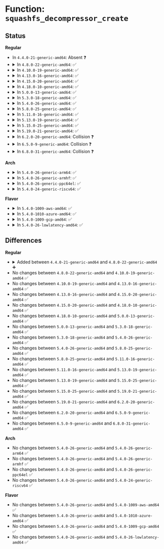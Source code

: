 # Function: <code>squashfs_decompressor_create</code>

## Status
<b>Regular</b>
<ul>
<li>
In <code>4.4.0-21-generic-amd64</code>: Absent ❓
</li>
<li>
<details>
<summary>In <code>4.8.0-22-generic-amd64</code>: ✅</summary>

```c
void * squashfs_decompressor_create(struct squashfs_sb_info * msblk, void * comp_opts)
```

```json
{
  "name": "squashfs_decompressor_create",
  "collision_type": "Unique Global",
  "inline_type": "No",
  "funcs": [
    {
      "addr": 18446744071582143936,
      "name": "squashfs_decompressor_create",
      "external": true,
      "loc": "fs/squashfs/decompressor_multi_percpu.c:28",
      "file": "fs/squashfs/decompressor_multi_percpu.c",
      "inline": "seen, unknown",
      "caller_inline": [],
      "caller_func": [
        "fs/squashfs/decompressor.c:squashfs_decompressor_setup"
      ]
    }
  ],
  "symbols": [
    {
      "addr": 18446744071582143936,
      "name": "squashfs_decompressor_create",
      "section": ".text",
      "bind": "STB_GLOBAL",
      "size": 290
    }
  ]
}
```
</details>
</li>
<li>
<details>
<summary>In <code>4.10.0-19-generic-amd64</code>: ✅</summary>

```c
void * squashfs_decompressor_create(struct squashfs_sb_info * msblk, void * comp_opts)
```

```json
{
  "name": "squashfs_decompressor_create",
  "collision_type": "Unique Global",
  "inline_type": "No",
  "funcs": [
    {
      "addr": 18446744071582233616,
      "name": "squashfs_decompressor_create",
      "external": true,
      "loc": "fs/squashfs/decompressor_single.c:29",
      "file": "fs/squashfs/decompressor_single.c",
      "inline": "seen, unknown",
      "caller_inline": [],
      "caller_func": [
        "fs/squashfs/decompressor.c:squashfs_decompressor_setup"
      ]
    }
  ],
  "symbols": [
    {
      "addr": 18446744071582233616,
      "name": "squashfs_decompressor_create",
      "section": ".text",
      "bind": "STB_GLOBAL",
      "size": 145
    }
  ]
}
```
</details>
</li>
<li>
<details>
<summary>In <code>4.13.0-16-generic-amd64</code>: ✅</summary>

```c
void * squashfs_decompressor_create(struct squashfs_sb_info * msblk, void * comp_opts)
```

```json
{
  "name": "squashfs_decompressor_create",
  "collision_type": "Unique Global",
  "inline_type": "No",
  "funcs": [
    {
      "addr": 18446744071582318368,
      "name": "squashfs_decompressor_create",
      "external": true,
      "loc": "fs/squashfs/decompressor_single.c:29",
      "file": "fs/squashfs/decompressor_single.c",
      "inline": "seen, unknown",
      "caller_inline": [],
      "caller_func": [
        "fs/squashfs/decompressor.c:squashfs_decompressor_setup"
      ]
    }
  ],
  "symbols": [
    {
      "addr": 18446744071582318368,
      "name": "squashfs_decompressor_create",
      "section": ".text",
      "bind": "STB_GLOBAL",
      "size": 145
    }
  ]
}
```
</details>
</li>
<li>
<details>
<summary>In <code>4.15.0-20-generic-amd64</code>: ✅</summary>

```c
void * squashfs_decompressor_create(struct squashfs_sb_info * msblk, void * comp_opts)
```

```json
{
  "name": "squashfs_decompressor_create",
  "collision_type": "Unique Global",
  "inline_type": "No",
  "funcs": [
    {
      "addr": 18446744071582467744,
      "name": "squashfs_decompressor_create",
      "external": true,
      "loc": "fs/squashfs/decompressor_single.c:29",
      "file": "fs/squashfs/decompressor_single.c",
      "inline": "seen, unknown",
      "caller_inline": [],
      "caller_func": [
        "fs/squashfs/decompressor.c:squashfs_decompressor_setup"
      ]
    }
  ],
  "symbols": [
    {
      "addr": 18446744071582467744,
      "name": "squashfs_decompressor_create",
      "section": ".text",
      "bind": "STB_GLOBAL",
      "size": 151
    }
  ]
}
```
</details>
</li>
<li>
<details>
<summary>In <code>4.18.0-10-generic-amd64</code>: ✅</summary>

```c
void * squashfs_decompressor_create(struct squashfs_sb_info * msblk, void * comp_opts)
```

```json
{
  "name": "squashfs_decompressor_create",
  "collision_type": "Unique Global",
  "inline_type": "No",
  "funcs": [
    {
      "addr": 18446744071582658736,
      "name": "squashfs_decompressor_create",
      "external": true,
      "loc": "fs/squashfs/decompressor_single.c:29",
      "file": "fs/squashfs/decompressor_single.c",
      "inline": "seen, unknown",
      "caller_inline": [],
      "caller_func": [
        "fs/squashfs/decompressor.c:squashfs_decompressor_setup"
      ]
    }
  ],
  "symbols": [
    {
      "addr": 18446744071582658736,
      "name": "squashfs_decompressor_create",
      "section": ".text",
      "bind": "STB_GLOBAL",
      "size": 154
    }
  ]
}
```
</details>
</li>
<li>
<details>
<summary>In <code>5.0.0-13-generic-amd64</code>: ✅</summary>

```c
void * squashfs_decompressor_create(struct squashfs_sb_info * msblk, void * comp_opts)
```

```json
{
  "name": "squashfs_decompressor_create",
  "collision_type": "Unique Global",
  "inline_type": "No",
  "funcs": [
    {
      "addr": 18446744071582760624,
      "name": "squashfs_decompressor_create",
      "external": true,
      "loc": "fs/squashfs/decompressor_single.c:29",
      "file": "fs/squashfs/decompressor_single.c",
      "inline": "seen, unknown",
      "caller_inline": [],
      "caller_func": [
        "fs/squashfs/decompressor.c:squashfs_decompressor_setup"
      ]
    }
  ],
  "symbols": [
    {
      "addr": 18446744071582760624,
      "name": "squashfs_decompressor_create",
      "section": ".text",
      "bind": "STB_GLOBAL",
      "size": 154
    }
  ]
}
```
</details>
</li>
<li>
<details>
<summary>In <code>5.3.0-18-generic-amd64</code>: ✅</summary>

```c
void * squashfs_decompressor_create(struct squashfs_sb_info * msblk, void * comp_opts)
```

```json
{
  "name": "squashfs_decompressor_create",
  "collision_type": "Unique Global",
  "inline_type": "No",
  "funcs": [
    {
      "addr": 18446744071582934864,
      "name": "squashfs_decompressor_create",
      "external": true,
      "loc": "fs/squashfs/decompressor_single.c:27",
      "file": "fs/squashfs/decompressor_single.c",
      "inline": "seen, unknown",
      "caller_inline": [],
      "caller_func": [
        "fs/squashfs/decompressor.c:squashfs_decompressor_setup"
      ]
    }
  ],
  "symbols": [
    {
      "addr": 18446744071582934864,
      "name": "squashfs_decompressor_create",
      "section": ".text",
      "bind": "STB_GLOBAL",
      "size": 156
    }
  ]
}
```
</details>
</li>
<li>
<details>
<summary>In <code>5.4.0-26-generic-amd64</code>: ✅</summary>

```c
void * squashfs_decompressor_create(struct squashfs_sb_info * msblk, void * comp_opts)
```

```json
{
  "name": "squashfs_decompressor_create",
  "collision_type": "Unique Global",
  "inline_type": "No",
  "funcs": [
    {
      "addr": 18446744071583041488,
      "name": "squashfs_decompressor_create",
      "external": true,
      "loc": "fs/squashfs/decompressor_single.c:27",
      "file": "fs/squashfs/decompressor_single.c",
      "inline": "seen, unknown",
      "caller_inline": [],
      "caller_func": [
        "fs/squashfs/decompressor.c:squashfs_decompressor_setup"
      ]
    }
  ],
  "symbols": [
    {
      "addr": 18446744071583041488,
      "name": "squashfs_decompressor_create",
      "section": ".text",
      "bind": "STB_GLOBAL",
      "size": 156
    }
  ]
}
```
</details>
</li>
<li>
<details>
<summary>In <code>5.8.0-25-generic-amd64</code>: ✅</summary>

```c
void * squashfs_decompressor_create(struct squashfs_sb_info * msblk, void * comp_opts)
```

```json
{
  "name": "squashfs_decompressor_create",
  "collision_type": "Unique Global",
  "inline_type": "No",
  "funcs": [
    {
      "addr": 18446744071583359440,
      "name": "squashfs_decompressor_create",
      "external": true,
      "loc": "fs/squashfs/decompressor_single.c:27",
      "file": "fs/squashfs/decompressor_single.c",
      "inline": "seen, unknown",
      "caller_inline": [],
      "caller_func": [
        "fs/squashfs/decompressor.c:squashfs_decompressor_setup"
      ]
    }
  ],
  "symbols": [
    {
      "addr": 18446744071583359440,
      "name": "squashfs_decompressor_create",
      "section": ".text",
      "bind": "STB_GLOBAL",
      "size": 156
    }
  ]
}
```
</details>
</li>
<li>
<details>
<summary>In <code>5.11.0-16-generic-amd64</code>: ✅</summary>

```c
void * squashfs_decompressor_create(struct squashfs_sb_info * msblk, void * comp_opts)
```

```json
{
  "name": "squashfs_decompressor_create",
  "collision_type": "Unique Global",
  "inline_type": "No",
  "funcs": [
    {
      "addr": 18446744071583475568,
      "name": "squashfs_decompressor_create",
      "external": true,
      "loc": "fs/squashfs/decompressor_single.c:27",
      "file": "fs/squashfs/decompressor_single.c",
      "inline": "seen, unknown",
      "caller_inline": [],
      "caller_func": [
        "fs/squashfs/decompressor.c:squashfs_decompressor_setup"
      ]
    }
  ],
  "symbols": [
    {
      "addr": 18446744071583475568,
      "name": "squashfs_decompressor_create",
      "section": ".text",
      "bind": "STB_GLOBAL",
      "size": 156
    }
  ]
}
```
</details>
</li>
<li>
<details>
<summary>In <code>5.13.0-19-generic-amd64</code>: ✅</summary>

```c
void * squashfs_decompressor_create(struct squashfs_sb_info * msblk, void * comp_opts)
```

```json
{
  "name": "squashfs_decompressor_create",
  "collision_type": "Unique Global",
  "inline_type": "No",
  "funcs": [
    {
      "addr": 18446744071583497776,
      "name": "squashfs_decompressor_create",
      "external": true,
      "loc": "fs/squashfs/decompressor_single.c:27",
      "file": "fs/squashfs/decompressor_single.c",
      "inline": "seen, unknown",
      "caller_inline": [],
      "caller_func": [
        "fs/squashfs/decompressor.c:squashfs_decompressor_setup"
      ]
    }
  ],
  "symbols": [
    {
      "addr": 18446744071583497776,
      "name": "squashfs_decompressor_create",
      "section": ".text",
      "bind": "STB_GLOBAL",
      "size": 156
    }
  ]
}
```
</details>
</li>
<li>
<details>
<summary>In <code>5.15.0-25-generic-amd64</code>: ✅</summary>

```c
void * squashfs_decompressor_create(struct squashfs_sb_info * msblk, void * comp_opts)
```

```json
{
  "name": "squashfs_decompressor_create",
  "collision_type": "Unique Global",
  "inline_type": "No",
  "funcs": [
    {
      "addr": 18446744071583852704,
      "name": "squashfs_decompressor_create",
      "external": true,
      "loc": "fs/squashfs/decompressor_single.c:27",
      "file": "fs/squashfs/decompressor_single.c",
      "inline": "seen, unknown",
      "caller_inline": [],
      "caller_func": [
        "fs/squashfs/decompressor.c:squashfs_decompressor_setup"
      ]
    }
  ],
  "symbols": [
    {
      "addr": 18446744071583852704,
      "name": "squashfs_decompressor_create",
      "section": ".text",
      "bind": "STB_GLOBAL",
      "size": 156
    }
  ]
}
```
</details>
</li>
<li>
<details>
<summary>In <code>5.19.0-21-generic-amd64</code>: ✅</summary>

```c
void * squashfs_decompressor_create(struct squashfs_sb_info * msblk, void * comp_opts)
```

```json
{
  "name": "squashfs_decompressor_create",
  "collision_type": "Unique Global",
  "inline_type": "No",
  "funcs": [
    {
      "addr": 18446744071584422512,
      "name": "squashfs_decompressor_create",
      "external": true,
      "loc": "fs/squashfs/decompressor_multi_percpu.c:28",
      "file": "fs/squashfs/decompressor_multi_percpu.c",
      "inline": "seen, unknown",
      "caller_inline": [],
      "caller_func": [
        "fs/squashfs/decompressor.c:squashfs_decompressor_setup"
      ]
    }
  ],
  "symbols": [
    {
      "addr": 18446744071584422512,
      "name": "squashfs_decompressor_create",
      "section": ".text",
      "bind": "STB_GLOBAL",
      "size": 350
    }
  ]
}
```
</details>
</li>
<li>
<details>
<summary>In <code>6.2.0-20-generic-amd64</code>: Collision ❓</summary>

```c
void * squashfs_decompressor_create(struct squashfs_sb_info * msblk, void * comp_opts)
```

```json
{
  "name": "squashfs_decompressor_create",
  "collision_type": "Static-Static Collision",
  "inline_type": "No",
  "funcs": [
    {
      "addr": 18446744071585081344,
      "name": "squashfs_decompressor_create",
      "external": false,
      "loc": "fs/squashfs/decompressor_single.c:27",
      "file": "fs/squashfs/decompressor_single.c",
      "inline": "seen, unknown",
      "caller_inline": [],
      "caller_func": []
    },
    {
      "addr": 18446744071585082656,
      "name": "squashfs_decompressor_create",
      "external": false,
      "loc": "fs/squashfs/decompressor_multi.c:61",
      "file": "fs/squashfs/decompressor_multi.c",
      "inline": "seen, unknown",
      "caller_inline": [],
      "caller_func": []
    },
    {
      "addr": 18446744071585083440,
      "name": "squashfs_decompressor_create",
      "external": false,
      "loc": "fs/squashfs/decompressor_multi_percpu.c:28",
      "file": "fs/squashfs/decompressor_multi_percpu.c",
      "inline": "seen, unknown",
      "caller_inline": [],
      "caller_func": []
    }
  ],
  "symbols": [
    {
      "addr": 18446744071585081344,
      "name": "squashfs_decompressor_create",
      "section": ".text",
      "bind": "STB_LOCAL",
      "size": 170
    },
    {
      "addr": 18446744071585082656,
      "name": "squashfs_decompressor_create",
      "section": ".text",
      "bind": "STB_LOCAL",
      "size": 291
    },
    {
      "addr": 18446744071585083440,
      "name": "squashfs_decompressor_create",
      "section": ".text",
      "bind": "STB_LOCAL",
      "size": 377
    }
  ]
}
```
</details>
</li>
<li>
<details>
<summary>In <code>6.5.0-9-generic-amd64</code>: Collision ❓</summary>

```c
void * squashfs_decompressor_create(struct squashfs_sb_info * msblk, void * comp_opts)
```

```json
{
  "name": "squashfs_decompressor_create",
  "collision_type": "Static-Static Collision",
  "inline_type": "No",
  "funcs": [
    {
      "addr": 18446744071585310960,
      "name": "squashfs_decompressor_create",
      "external": false,
      "loc": "fs/squashfs/decompressor_single.c:27",
      "file": "fs/squashfs/decompressor_single.c",
      "inline": "seen, unknown",
      "caller_inline": [],
      "caller_func": []
    },
    {
      "addr": 18446744071585312272,
      "name": "squashfs_decompressor_create",
      "external": false,
      "loc": "fs/squashfs/decompressor_multi.c:61",
      "file": "fs/squashfs/decompressor_multi.c",
      "inline": "seen, unknown",
      "caller_inline": [],
      "caller_func": []
    },
    {
      "addr": 18446744071585313056,
      "name": "squashfs_decompressor_create",
      "external": false,
      "loc": "fs/squashfs/decompressor_multi_percpu.c:27",
      "file": "fs/squashfs/decompressor_multi_percpu.c",
      "inline": "seen, unknown",
      "caller_inline": [],
      "caller_func": []
    }
  ],
  "symbols": [
    {
      "addr": 18446744071585310960,
      "name": "squashfs_decompressor_create",
      "section": ".text",
      "bind": "STB_LOCAL",
      "size": 170
    },
    {
      "addr": 18446744071585312272,
      "name": "squashfs_decompressor_create",
      "section": ".text",
      "bind": "STB_LOCAL",
      "size": 291
    },
    {
      "addr": 18446744071585313056,
      "name": "squashfs_decompressor_create",
      "section": ".text",
      "bind": "STB_LOCAL",
      "size": 377
    }
  ]
}
```
</details>
</li>
<li>
<details>
<summary>In <code>6.8.0-31-generic-amd64</code>: Collision ❓</summary>

```c
void * squashfs_decompressor_create(struct squashfs_sb_info * msblk, void * comp_opts)
```

```json
{
  "name": "squashfs_decompressor_create",
  "collision_type": "Static-Static Collision",
  "inline_type": "No",
  "funcs": [
    {
      "addr": 18446744071585545232,
      "name": "squashfs_decompressor_create",
      "external": false,
      "loc": "fs/squashfs/decompressor_single.c:27",
      "file": "fs/squashfs/decompressor_single.c",
      "inline": "seen, unknown",
      "caller_inline": [],
      "caller_func": []
    },
    {
      "addr": 18446744071585546640,
      "name": "squashfs_decompressor_create",
      "external": false,
      "loc": "fs/squashfs/decompressor_multi.c:61",
      "file": "fs/squashfs/decompressor_multi.c",
      "inline": "seen, unknown",
      "caller_inline": [],
      "caller_func": []
    },
    {
      "addr": 18446744071585547504,
      "name": "squashfs_decompressor_create",
      "external": false,
      "loc": "fs/squashfs/decompressor_multi_percpu.c:27",
      "file": "fs/squashfs/decompressor_multi_percpu.c",
      "inline": "seen, unknown",
      "caller_inline": [],
      "caller_func": []
    }
  ],
  "symbols": [
    {
      "addr": 18446744071585545232,
      "name": "squashfs_decompressor_create",
      "section": ".text",
      "bind": "STB_LOCAL",
      "size": 219
    },
    {
      "addr": 18446744071585546640,
      "name": "squashfs_decompressor_create",
      "section": ".text",
      "bind": "STB_LOCAL",
      "size": 376
    },
    {
      "addr": 18446744071585547504,
      "name": "squashfs_decompressor_create",
      "section": ".text",
      "bind": "STB_LOCAL",
      "size": 377
    }
  ]
}
```
</details>
</li>
</ul>
<b>Arch</b>
<ul>
<li>
<details>
<summary>In <code>5.4.0-26-generic-arm64</code>: ✅</summary>

```c
void * squashfs_decompressor_create(struct squashfs_sb_info * msblk, void * comp_opts)
```

```json
{
  "name": "squashfs_decompressor_create",
  "collision_type": "Unique Global",
  "inline_type": "No",
  "funcs": [
    {
      "addr": 18446603336494737576,
      "name": "squashfs_decompressor_create",
      "external": true,
      "loc": "fs/squashfs/decompressor_single.c:27",
      "file": "fs/squashfs/decompressor_single.c",
      "inline": "seen, unknown",
      "caller_inline": [],
      "caller_func": [
        "fs/squashfs/decompressor.c:squashfs_decompressor_setup"
      ]
    }
  ],
  "symbols": [
    {
      "addr": 18446603336494737576,
      "name": "squashfs_decompressor_create",
      "section": ".text",
      "bind": "STB_GLOBAL",
      "size": 184
    }
  ]
}
```
</details>
</li>
<li>
<details>
<summary>In <code>5.4.0-26-generic-armhf</code>: ✅</summary>

```c
void * squashfs_decompressor_create(struct squashfs_sb_info * msblk, void * comp_opts)
```

```json
{
  "name": "squashfs_decompressor_create",
  "collision_type": "Unique Global",
  "inline_type": "No",
  "funcs": [
    {
      "addr": 3228173156,
      "name": "squashfs_decompressor_create",
      "external": true,
      "loc": "fs/squashfs/decompressor_single.c:27",
      "file": "fs/squashfs/decompressor_single.c",
      "inline": "seen, unknown",
      "caller_inline": [],
      "caller_func": [
        "fs/squashfs/decompressor.c:squashfs_decompressor_setup"
      ]
    }
  ],
  "symbols": [
    {
      "addr": 3228173156,
      "name": "squashfs_decompressor_create",
      "section": ".text",
      "bind": "STB_GLOBAL",
      "size": 160
    }
  ]
}
```
</details>
</li>
<li>
<details>
<summary>In <code>5.4.0-26-generic-ppc64el</code>: ✅</summary>

```c
void * squashfs_decompressor_create(struct squashfs_sb_info * msblk, void * comp_opts)
```

```json
{
  "name": "squashfs_decompressor_create",
  "collision_type": "Unique Global",
  "inline_type": "No",
  "funcs": [
    {
      "addr": 13835058055288563600,
      "name": "squashfs_decompressor_create",
      "external": true,
      "loc": "fs/squashfs/decompressor_single.c:27",
      "file": "fs/squashfs/decompressor_single.c",
      "inline": "seen, unknown",
      "caller_inline": [],
      "caller_func": [
        "fs/squashfs/decompressor.c:squashfs_decompressor_setup"
      ]
    }
  ],
  "symbols": [
    {
      "addr": 13835058055288563600,
      "name": "squashfs_decompressor_create",
      "section": ".text",
      "bind": "STB_GLOBAL",
      "size": 268
    }
  ]
}
```
</details>
</li>
<li>
<details>
<summary>In <code>5.4.0-24-generic-riscv64</code>: ✅</summary>

```c
void * squashfs_decompressor_create(struct squashfs_sb_info * msblk, void * comp_opts)
```

```json
{
  "name": "squashfs_decompressor_create",
  "collision_type": "Unique Global",
  "inline_type": "No",
  "funcs": [
    {
      "addr": 18446743936274084068,
      "name": "squashfs_decompressor_create",
      "external": true,
      "loc": "fs/squashfs/decompressor_single.c:27",
      "file": "fs/squashfs/decompressor_single.c",
      "inline": "seen, unknown",
      "caller_inline": [],
      "caller_func": [
        "fs/squashfs/decompressor.c:squashfs_decompressor_setup"
      ]
    }
  ],
  "symbols": [
    {
      "addr": 18446743936274084068,
      "name": "squashfs_decompressor_create",
      "section": ".text",
      "bind": "STB_GLOBAL",
      "size": 166
    }
  ]
}
```
</details>
</li>
</ul>
<b>Flavor</b>
<ul>
<li>
<details>
<summary>In <code>5.4.0-1009-aws-amd64</code>: ✅</summary>

```c
void * squashfs_decompressor_create(struct squashfs_sb_info * msblk, void * comp_opts)
```

```json
{
  "name": "squashfs_decompressor_create",
  "collision_type": "Unique Global",
  "inline_type": "No",
  "funcs": [
    {
      "addr": 18446744071583010224,
      "name": "squashfs_decompressor_create",
      "external": true,
      "loc": "fs/squashfs/decompressor_single.c:27",
      "file": "fs/squashfs/decompressor_single.c",
      "inline": "seen, unknown",
      "caller_inline": [],
      "caller_func": [
        "fs/squashfs/decompressor.c:squashfs_decompressor_setup"
      ]
    }
  ],
  "symbols": [
    {
      "addr": 18446744071583010224,
      "name": "squashfs_decompressor_create",
      "section": ".text",
      "bind": "STB_GLOBAL",
      "size": 156
    }
  ]
}
```
</details>
</li>
<li>
<details>
<summary>In <code>5.4.0-1010-azure-amd64</code>: ✅</summary>

```c
void * squashfs_decompressor_create(struct squashfs_sb_info * msblk, void * comp_opts)
```

```json
{
  "name": "squashfs_decompressor_create",
  "collision_type": "Unique Global",
  "inline_type": "No",
  "funcs": [
    {
      "addr": 18446744071582947376,
      "name": "squashfs_decompressor_create",
      "external": true,
      "loc": "fs/squashfs/decompressor_single.c:27",
      "file": "fs/squashfs/decompressor_single.c",
      "inline": "seen, unknown",
      "caller_inline": [],
      "caller_func": [
        "fs/squashfs/decompressor.c:squashfs_decompressor_setup"
      ]
    }
  ],
  "symbols": [
    {
      "addr": 18446744071582947376,
      "name": "squashfs_decompressor_create",
      "section": ".text",
      "bind": "STB_GLOBAL",
      "size": 156
    }
  ]
}
```
</details>
</li>
<li>
<details>
<summary>In <code>5.4.0-1009-gcp-amd64</code>: ✅</summary>

```c
void * squashfs_decompressor_create(struct squashfs_sb_info * msblk, void * comp_opts)
```

```json
{
  "name": "squashfs_decompressor_create",
  "collision_type": "Unique Global",
  "inline_type": "No",
  "funcs": [
    {
      "addr": 18446744071582998832,
      "name": "squashfs_decompressor_create",
      "external": true,
      "loc": "fs/squashfs/decompressor_single.c:27",
      "file": "fs/squashfs/decompressor_single.c",
      "inline": "seen, unknown",
      "caller_inline": [],
      "caller_func": [
        "fs/squashfs/decompressor.c:squashfs_decompressor_setup"
      ]
    }
  ],
  "symbols": [
    {
      "addr": 18446744071582998832,
      "name": "squashfs_decompressor_create",
      "section": ".text",
      "bind": "STB_GLOBAL",
      "size": 156
    }
  ]
}
```
</details>
</li>
<li>
<details>
<summary>In <code>5.4.0-26-lowlatency-amd64</code>: ✅</summary>

```c
void * squashfs_decompressor_create(struct squashfs_sb_info * msblk, void * comp_opts)
```

```json
{
  "name": "squashfs_decompressor_create",
  "collision_type": "Unique Global",
  "inline_type": "No",
  "funcs": [
    {
      "addr": 18446744071583088064,
      "name": "squashfs_decompressor_create",
      "external": true,
      "loc": "fs/squashfs/decompressor_single.c:27",
      "file": "fs/squashfs/decompressor_single.c",
      "inline": "seen, unknown",
      "caller_inline": [],
      "caller_func": [
        "fs/squashfs/decompressor.c:squashfs_decompressor_setup"
      ]
    }
  ],
  "symbols": [
    {
      "addr": 18446744071583088064,
      "name": "squashfs_decompressor_create",
      "section": ".text",
      "bind": "STB_GLOBAL",
      "size": 156
    }
  ]
}
```
</details>
</li>
</ul>

## Differences
<b>Regular</b>
<ul>
<li>
<details>
<summary>Added between <code>4.4.0-21-generic-amd64</code> and <code>4.8.0-22-generic-amd64</code> ➕</summary>

```c
void * squashfs_decompressor_create(struct squashfs_sb_info * msblk, void * comp_opts)
```
</details>
</li>
<li>
No changes between <code>4.8.0-22-generic-amd64</code> and <code>4.10.0-19-generic-amd64</code> ✅
</li>
<li>
No changes between <code>4.10.0-19-generic-amd64</code> and <code>4.13.0-16-generic-amd64</code> ✅
</li>
<li>
No changes between <code>4.13.0-16-generic-amd64</code> and <code>4.15.0-20-generic-amd64</code> ✅
</li>
<li>
No changes between <code>4.15.0-20-generic-amd64</code> and <code>4.18.0-10-generic-amd64</code> ✅
</li>
<li>
No changes between <code>4.18.0-10-generic-amd64</code> and <code>5.0.0-13-generic-amd64</code> ✅
</li>
<li>
No changes between <code>5.0.0-13-generic-amd64</code> and <code>5.3.0-18-generic-amd64</code> ✅
</li>
<li>
No changes between <code>5.3.0-18-generic-amd64</code> and <code>5.4.0-26-generic-amd64</code> ✅
</li>
<li>
No changes between <code>5.4.0-26-generic-amd64</code> and <code>5.8.0-25-generic-amd64</code> ✅
</li>
<li>
No changes between <code>5.8.0-25-generic-amd64</code> and <code>5.11.0-16-generic-amd64</code> ✅
</li>
<li>
No changes between <code>5.11.0-16-generic-amd64</code> and <code>5.13.0-19-generic-amd64</code> ✅
</li>
<li>
No changes between <code>5.13.0-19-generic-amd64</code> and <code>5.15.0-25-generic-amd64</code> ✅
</li>
<li>
No changes between <code>5.15.0-25-generic-amd64</code> and <code>5.19.0-21-generic-amd64</code> ✅
</li>
<li>
No changes between <code>5.19.0-21-generic-amd64</code> and <code>6.2.0-20-generic-amd64</code> ✅
</li>
<li>
No changes between <code>6.2.0-20-generic-amd64</code> and <code>6.5.0-9-generic-amd64</code> ✅
</li>
<li>
No changes between <code>6.5.0-9-generic-amd64</code> and <code>6.8.0-31-generic-amd64</code> ✅
</li>
</ul>
<b>Arch</b>
<ul>
<li>
No changes between <code>5.4.0-26-generic-amd64</code> and <code>5.4.0-26-generic-arm64</code> ✅
</li>
<li>
No changes between <code>5.4.0-26-generic-amd64</code> and <code>5.4.0-26-generic-armhf</code> ✅
</li>
<li>
No changes between <code>5.4.0-26-generic-amd64</code> and <code>5.4.0-26-generic-ppc64el</code> ✅
</li>
<li>
No changes between <code>5.4.0-26-generic-amd64</code> and <code>5.4.0-24-generic-riscv64</code> ✅
</li>
</ul>
<b>Flavor</b>
<ul>
<li>
No changes between <code>5.4.0-26-generic-amd64</code> and <code>5.4.0-1009-aws-amd64</code> ✅
</li>
<li>
No changes between <code>5.4.0-26-generic-amd64</code> and <code>5.4.0-1010-azure-amd64</code> ✅
</li>
<li>
No changes between <code>5.4.0-26-generic-amd64</code> and <code>5.4.0-1009-gcp-amd64</code> ✅
</li>
<li>
No changes between <code>5.4.0-26-generic-amd64</code> and <code>5.4.0-26-lowlatency-amd64</code> ✅
</li>
</ul>
